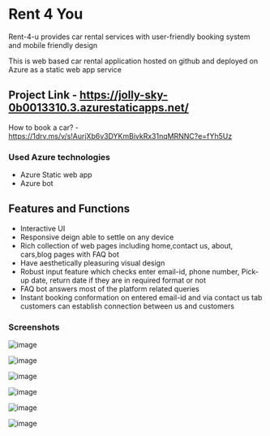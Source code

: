 
# Rent 4 You

Rent-4-u provides car rental services with user-friendly booking system and mobile friendly design

This is web based car rental application hosted on github and deployed on Azure as a static web app service

## Project Link - https://jolly-sky-0b0013310.3.azurestaticapps.net/ 
How to book a car? - https://1drv.ms/v/s!AurjXb6v3DYKmBivkRx31nqMRNNC?e=fYh5Uz

### Used Azure technologies

- Azure Static web app
- Azure bot






## Features and Functions

- Interactive UI 
- Responsive deign able to settle on any device
- Rich collection of web pages including home,contact us, about, cars,blog pages with FAQ bot
- Have aesthetically pleasuring visual design
- Robust input feature which checks enter email-id, phone number, Pick-up date, return date if they are in required format or not
- FAQ bot answers most of the platform related queries
- Instant booking conformation on entered email-id and via contact us tab customers can establish connection between us and customers


### Screenshots

![image](https://github.com/Jethachampak/Final-Project-rent4u/assets/102406120/72c7176f-ac5c-44f0-8738-26e1b32fc894)

![image](https://github.com/Jethachampak/Final-Project-rent4u/assets/102406120/d65987d2-c416-4d36-8570-122dd22be548)

![image](https://github.com/Jethachampak/Final-Project-rent4u/assets/102406120/389697c1-646e-4979-a1a5-f8c0d36aca00)

![image](https://github.com/Jethachampak/Final-Project-rent4u/assets/102406120/eca47ee7-c7d4-4e4e-bab2-fc1ba9418231)

![image](https://github.com/Jethachampak/Final-Project-rent4u/assets/102406120/48247653-842c-4ed9-a77a-db20cac34d41)

![image](https://github.com/Jethachampak/Final-Project-rent4u/assets/102406120/a262f38d-ed7f-4a33-bfad-17661a671024)
